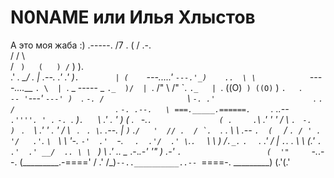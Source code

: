 # N0NAME или Илья Хлыстов
  А это моя жаба :)
                                                                                                 .-----.
                                                                                                /7  .  (
                                                                                               /   .-.  \
                                                                                              /   /   \  \
                                                                                             / `  )   (   )
                                                                                            / `   )   ).  \
                                                                                          .'  _.   \_/  . |
                                                                         .--.           .' _.' )`.        |
                                                                        (    `---...._.'   `---.'_)    ..  \
                                                                         \            `----....___    `. \  |
                                                                          `.           _ ----- _   `._  )/  |
                                                                            `.       /"  \   /"  \`.  `._   |
                                                                              `.    ((O)` ) ((O)` ) `.   `._\
                                                                                `-- '`---'   `---' )  `.    `-.
                                                                                   /                  ` \      `-.
                                                                                 .'                      `.       `.
                                                                                /                     `  ` `.       `-.
                                                                         .--.   \ ===._____.======. `    `   `. .___.--`     .''''.
                                                                        ' .` `-. `.                )`. `   ` ` \          .' . '   )
                                                                       (   .  ` `-.`.               ( .  ` `  .`\      .'  '    ' /
                                                                        \  `. `    `-.               ) ` .   ` ` \  .'   ' .  '  /
                                                                         \ ` `.  ` . \`.    .--.     |  ` ) `   .``/   '  // .  /
                                                                          `.  ``. .   \ \   .-- `.  (  ` /_   ` . / ' .  '/   .'
                                                                            `. ` \  `  \ \  '-.   `-'  .'  `-.  `   .  .'/  .'
                                                                              \ `.`.  ` \ \    ) /`._.`       `.  ` .  .'  /
                                                                               |  `.`. . \ \  (.'               `.   .'  .'
                                                                            __/  .. \ \ ` ) \                     \.' .. \__
                                                                     .-._.-'     '"  ) .-'   `.                   (  '"     `-._.--.
                                                                    (_________.-====' / .' /\_)`--..__________..-- `====-. _________)
                                                                                     (.'(.'
